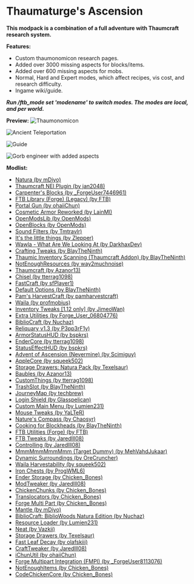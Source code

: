 # Thaumaturge's Ascension

**This modpack is a combination of a full adventure with Thaumcraft research system.**

**Features:**

* Custom thaumonomicon research pages.
* Added over 3000 missing aspects for blocks/items.
* Added over 600 missing aspects for mobs.
* Normal, Hard and Expert modes, which affect recipes, vis cost, and research difficulty.
* Ingame wiki/guide.

***Run /ftb_mode set 'modename' to switch modes. The modes are local, and per world.***

**Preview:**
![Thaumonomicon](https://user-images.githubusercontent.com/42738314/152646868-4b8913b6-b432-49cf-b78a-00d068e09fac.png)

![Ancient Teleportation](https://user-images.githubusercontent.com/42738314/152646920-a13a1738-88a8-4274-ab7a-91f649f4bc61.png)

![Guide](https://user-images.githubusercontent.com/42738314/152646931-741e2350-79e1-4a46-b143-b65046654735.png)

![Gorb engineer with added aspects](https://user-images.githubusercontent.com/42738314/152646936-b1fb1226-594c-4b6e-9d58-afa0e43314c4.png)

**Modlist:**

*   [Natura (by mDiyo)](https://www.curseforge.com/minecraft/mc-mods/natura)
*   [Thaumcraft NEI Plugin (by jan2048)](https://www.curseforge.com/minecraft/mc-mods/thaumcraft-nei-plugin)
*   [Carpenter's Blocks (by \_ForgeUser7446961)](https://www.curseforge.com/minecraft/mc-mods/carpenters-blocks)
*   [FTB Library (Forge) (Legacy) (by FTB)](https://www.curseforge.com/minecraft/mc-mods/ftb-library-legacy-forge)
*   [Portal Gun (by ohaiiChun)](https://www.curseforge.com/minecraft/mc-mods/portal-gun)
*   [Cosmetic Armor Reworked (by LainMI)](https://www.curseforge.com/minecraft/mc-mods/cosmetic-armor-reworked)
*   [OpenModsLib (by OpenMods)](https://www.curseforge.com/minecraft/mc-mods/openmodslib)
*   [OpenBlocks (by OpenMods)](https://www.curseforge.com/minecraft/mc-mods/openblocks)
*   [Sound Filters (by Tmtravlr)](https://www.curseforge.com/minecraft/mc-mods/sound-filters)
*   [It's the little things (by Zlepper)](https://www.curseforge.com/minecraft/mc-mods/its-the-little-things)
*   [Wawla - What Are We Looking At (by DarkhaxDev)](https://www.curseforge.com/minecraft/mc-mods/wawla)
*   [Crafting Tweaks (by BlayTheNinth)](https://www.curseforge.com/minecraft/mc-mods/crafting-tweaks)
*   [Thaumic Inventory Scanning (Thaumcraft Addon) (by BlayTheNinth)](https://www.curseforge.com/minecraft/mc-mods/thaumcraft-inventory-scanning)
*   [NotEnoughResources (by way2muchnoise)](https://www.curseforge.com/minecraft/mc-mods/notenoughresources)
*   [Thaumcraft (by Azanor13)](https://www.curseforge.com/minecraft/mc-mods/thaumcraft)
*   [Chisel (by tterrag1098)](https://www.curseforge.com/minecraft/mc-mods/chisel)
*   [FastCraft (by sfPlayer1)](https://www.curseforge.com/minecraft/mc-mods/fastcraft)
*   [Default Options (by BlayTheNinth)](https://www.curseforge.com/minecraft/mc-mods/default-options)
*   [Pam's HarvestCraft (by pamharvestcraft)](https://www.curseforge.com/minecraft/mc-mods/pams-harvestcraft)
*   [Waila (by profmobius)](https://www.curseforge.com/minecraft/mc-mods/waila)
*   [Inventory Tweaks [1.12 only] (by JimeoWan)](https://www.curseforge.com/minecraft/mc-mods/inventory-tweaks)
*   [Extra Utilities (by Forge\_User\_06804776)](https://www.curseforge.com/minecraft/mc-mods/extra-utilities)
*   [BiblioCraft (by Nuchaz)](https://www.curseforge.com/minecraft/mc-mods/bibliocraft)
*   [Reliquary v1.3 (by P3pp3rF1y)](https://www.curseforge.com/minecraft/mc-mods/reliquary-v1-3)
*   [ArmorStatusHUD (by bspkrs)](https://www.curseforge.com/minecraft/mc-mods/armorstatushud)
*   [EnderCore (by tterrag1098)](https://www.curseforge.com/minecraft/mc-mods/endercore)
*   [StatusEffectHUD (by bspkrs)](https://www.curseforge.com/minecraft/mc-mods/statuseffecthud)
*   [Advent of Ascension (Nevermine) (by Scimiguy)](https://www.curseforge.com/minecraft/mc-mods/advent-of-ascension-nevermine)
*   [AppleCore (by squeek502)](https://www.curseforge.com/minecraft/mc-mods/applecore)
*   [Storage Drawers: Natura Pack (by Texelsaur)](https://www.curseforge.com/minecraft/mc-mods/storage-drawers-natura-pack)
*   [Baubles (by Azanor13)](https://www.curseforge.com/minecraft/mc-mods/baubles)
*   [CustomThings (by tterrag1098)](https://www.curseforge.com/minecraft/mc-mods/customthings)
*   [TrashSlot (by BlayTheNinth)](https://www.curseforge.com/minecraft/mc-mods/trashslot)
*   [JourneyMap (by techbrew)](https://www.curseforge.com/minecraft/mc-mods/journeymap)
*   [Login Shield (by Glasspelican)](https://www.curseforge.com/minecraft/mc-mods/login-shield)
*   [Custom Main Menu (by Lumien231)](https://www.curseforge.com/minecraft/mc-mods/custom-main-menu)
*   [Mouse Tweaks (by YaLTeR)](https://www.curseforge.com/minecraft/mc-mods/mouse-tweaks)
*   [Nature's Compass (by Chaosyr)](https://www.curseforge.com/minecraft/mc-mods/natures-compass)
*   [Cooking for Blockheads (by BlayTheNinth)](https://www.curseforge.com/minecraft/mc-mods/cooking-for-blockheads)
*   [FTB Utilities (Forge) (by FTB)](https://www.curseforge.com/minecraft/mc-mods/ftb-utilities-forge)
*   [FTB Tweaks (by Jaredlll08)](https://www.curseforge.com/minecraft/mc-mods/ftb-tweaks)
*   [Controlling (by Jaredlll08)](https://www.curseforge.com/minecraft/mc-mods/controlling)
*   [MmmMmmMmmMmm (Target Dummy) (by MehVahdJukaar)](https://www.curseforge.com/minecraft/mc-mods/mmmmmmmmmmmm)
*   [Dynamic Surroundings (by OreCruncher)](https://www.curseforge.com/minecraft/mc-mods/dynamic-surroundings)
*   [Waila Harvestability (by squeek502)](https://www.curseforge.com/minecraft/mc-mods/waila-harvestability)
*   [Iron Chests (by ProgWML6)](https://www.curseforge.com/minecraft/mc-mods/iron-chests)
*   [Ender Storage (by Chicken\_Bones)](https://www.curseforge.com/minecraft/mc-mods/ender-storage)
*   [ModTweaker (by Jaredlll08)](https://www.curseforge.com/minecraft/mc-mods/modtweaker)
*   [ChickenChunks (by Chicken\_Bones)](https://www.curseforge.com/minecraft/mc-mods/chickenchunks)
*   [Translocators (by Chicken\_Bones)](https://www.curseforge.com/minecraft/mc-mods/translocators)
*   [Forge Multi Part (by Chicken\_Bones)](https://www.curseforge.com/minecraft/mc-mods/forge-multi-part)
*   [Mantle (by mDiyo)](https://www.curseforge.com/minecraft/mc-mods/mantle)
*   [BiblioCraft: BiblioWoods Natura Edition (by Nuchaz)](https://www.curseforge.com/minecraft/mc-mods/bibliocraft-bibliowoods-natura-edition)
*   [Resource Loader (by Lumien231)](https://www.curseforge.com/minecraft/mc-mods/resource-loader)
*   [Neat (by Vazkii)](https://www.curseforge.com/minecraft/mc-mods/neat)
*   [Storage Drawers (by Texelsaur)](https://www.curseforge.com/minecraft/mc-mods/storage-drawers)
*   [Fast Leaf Decay (by olafskiii)](https://www.curseforge.com/minecraft/mc-mods/fast-leaf-decay)
*   [CraftTweaker (by Jaredlll08)](https://www.curseforge.com/minecraft/mc-mods/crafttweaker)
*   [iChunUtil (by ohaiiChun)](https://www.curseforge.com/minecraft/mc-mods/ichunutil)
*   [Forge Multipart Integration (FMPI) (by \_ForgeUser8113076)](https://www.curseforge.com/minecraft/mc-mods/forge-multipart-integration-fmpi)
*   [NotEnoughItems (by Chicken\_Bones)](https://www.curseforge.com/minecraft/mc-mods/notenoughitems)
*   [CodeChickenCore (by Chicken\_Bones)](https://www.curseforge.com/minecraft/mc-mods/codechickencore)
